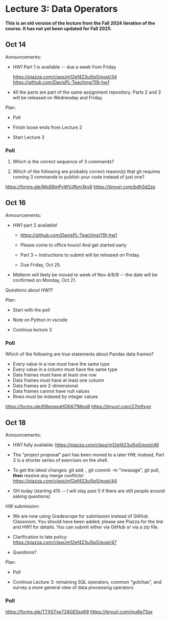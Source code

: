 # Lecture 3: Data Operators

**This is an old version of the lecture from the Fall 2024 iteration of the course. It has not yet been updated for Fall 2025.**

## Oct 14

Announcements:

- HW1 Part 1 is available -- due a week from Friday

  https://piazza.com/class/m12ef423uj5p5/post/34
  https://github.com/DavisPL-Teaching/119-hw1

- All the parts are part of the same assignment repository.
  Parts 2 and 3 will be released on Wednesday and Friday.

Plan:

- Poll

- Finish loose ends from Lecture 2

- Start Lecture 3

### Poll

1. Which is the correct sequence of 3 commands?

2. Which of the following are probably correct reason(s) that git requires running 3 commands to publish your code instead of just one?

https://forms.gle/MpSRmPyWVJfbm3kv6
https://tinyurl.com/bdh3d2zp

## Oct 16

Announcements:

- HW1 part 2 available!

  + https://github.com/DavisPL-Teaching/119-hw1

  + Please come to office hours! And get started early

  + Part 3 + instructions to submit will be released on Friday.

  + Due Friday, Oct 25.

- Midterm will likely be moved to week of Nov 4/6/8 -- the date will
  be confirmed on Monday, Oct 21.

Questions about HW1?

Plan:

- Start with the poll

- Note on Python in vscode

- Continue lecture 3

### Poll

Which of the following are true statements about Pandas data frames?

- Every value in a row must have the same type
- Every value in a column must have the same type
- Data frames must have at least one row
- Data frames must have at least one column
- Data frames are 2-dimensional
- Data frames cannot have null values
- Rows must be indexed by integer values

https://forms.gle/KBenqsqHD6A71Moq8
https://tinyurl.com/27mtfxyn

## Oct 18

Announcements:

- HW1 fully available: https://piazza.com/class/m12ef423uj5p5/post/46

- The "project proposal" part has been moved to a later HW; instead, Part 3
  is a shorter series of exercises on the shell.

- To get the latest changes: git add ., git commit -m "message", git pull, **then** resolve any merge conflicts! https://piazza.com/class/m12ef423uj5p5/post/44

- OH today (starting 415 -- I will stay past 5 if there are still people around
            asking questions)

HW submission:

- We are now using Gradescope for submission instead of GitHub Classroom.
  You should have been added; please see Piazza for the link and HW1 for details.
  You can submit either via GitHub or via a zip file.

- Clarification to late policy: https://piazza.com/class/m12ef423uj5p5/post/47

- Questions?

Plan:

- Poll

- Continue Lecture 3:
  remaining SQL operators, common "gotchas", and survey a more general
  view of data processing operators

### Poll

https://forms.gle/TTX5Tvp72AGESsxK8
https://tinyurl.com/mu6e73sx
